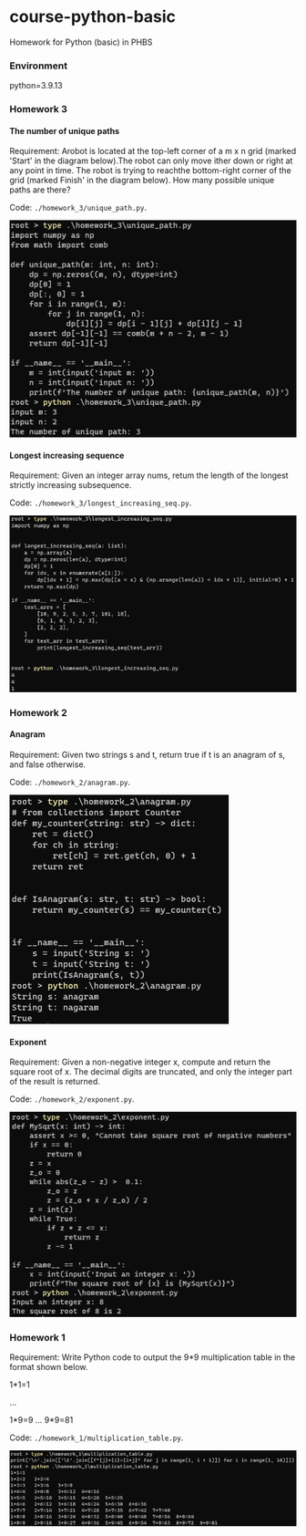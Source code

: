 # course-python-basic
Homework for Python (basic) in PHBS

### Environment

python=3.9.13

### Homework 3

#### The number of unique paths 

Requirement: Arobot is located at the top-left corner of a m x n grid (marked 'Start' in the diagram below).The robot can only move ither down or right at any point in time. The robot is trying to reachthe bottom-right corner of the grid (marked Finish' in the diagram below).
How many possible unique paths are there?

Code: `./homework_3/unique_path.py`.

![homework 3: unique paths](figures/homework_3_unique.png)

#### Longest increasing sequence

Requirement: Given an integer array nums, retum the length of the longest strictly increasing subsequence.

Code: `./homework_3/longest_increasing_seq.py`.

![homework 3: unique paths](figures/homework_3_longest.png)

### Homework 2

#### Anagram

Requirement: Given two strings s and t, return true if t is an anagram of s, and false otherwise.

Code: `./homework_2/anagram.py`.

![homework 2: anagram](figures/homework_2_anagram.png)

#### Exponent

Requirement: Given a non-negative integer x, compute and return the square root of x. The decimal digits are truncated, and only the integer part of the result is returned.

Code: `./homework_2/exponent.py`.

![homework 2: exponent](figures/homework_2_exponent.png)

### Homework 1

Requirement: Write Python code to output the 9*9 multiplication table in the format shown below.

1\*1=1

...

1\*9=9   ... 9\*9=81

Code: `./homework_1/multiplication_table.py`.

![homework 1: multiplication table](figures/homework_1.png)
